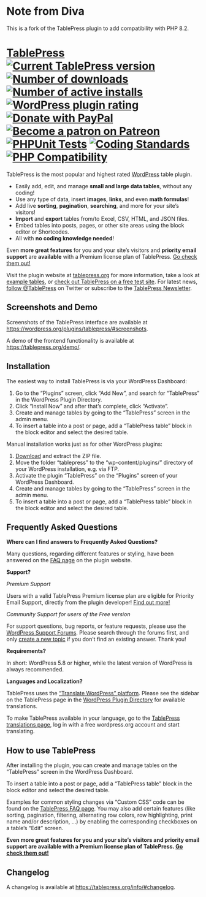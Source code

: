 # Note from Diva

This is a fork of the TablePress plugin to add compatibility with PHP 8.2.

# [TablePress](https://tablepress.org/) [![Current TablePress version](https://img.shields.io/wordpress/plugin/v/tablepress.svg)](https://wordpress.org/plugins/tablepress/) [![Number of downloads](https://img.shields.io/wordpress/plugin/dt/tablepress.svg)](https://wordpress.org/plugins/tablepress/advanced/) [![Number of active installs](https://img.shields.io/wordpress/plugin/installs/tablepress.svg)](https://wordpress.org/plugins/tablepress/advanced/) [![WordPress plugin rating](https://img.shields.io/wordpress/plugin/r/tablepress.svg)](https://wordpress.org/plugins/tablepress/#reviews) [![Donate with PayPal](https://img.shields.io/badge/PayPal-Donate-yellow.svg)](https://www.paypal.me/TobiasBg) [![Become a patron on Patreon](https://img.shields.io/badge/patreon-Sponsor-ff5441)](https://www.patreon.com/TobiasBg) [![PHPUnit Tests](https://github.com/TablePress/TablePress/actions/workflows/phpunit-tests.yml/badge.svg)](https://github.com/TablePress/TablePress/actions/workflows/phpunit-tests.yml) [![Coding Standards](https://github.com/TablePress/TablePress/actions/workflows/coding-standards.yml/badge.svg)](https://github.com/TablePress/TablePress/actions/workflows/coding-standards.yml) [![PHP Compatibility](https://github.com/TablePress/TablePress/actions/workflows/php-compatibility.yml/badge.svg)](https://github.com/TablePress/TablePress/actions/workflows/php-compatibility.yml)

TablePress is the most popular and highest rated [WordPress](https://wordpress.org/) table plugin.

* Easily add, edit, and manage **small and large data tables**, without any coding!
* Use any type of data, insert **images**, **links**, and even **math formulas**!
* Add live **sorting**, **pagination**, **searching**, and more for your site’s visitors!
* **Import** and **export** tables from/to Excel, CSV, HTML, and JSON files.
* Embed tables into posts, pages, or other site areas using the block editor or Shortcodes.
* All with **no coding knowledge needed**!

Even **more great features** for you and your site’s visitors and **priority email support** are **available** with a Premium license plan of TablePress. [Go check them out!](https://tablepress.org/premium/)

Visit the plugin website at [tablepress.org](https://tablepress.org/) for more information, take a look at [example tables](https://tablepress.org/demo/), or [check out TablePress on a free test site](https://tablepress.org/demo/#try). For latest news, [follow @TablePress](https://twitter.com/TablePress) on Twitter or subscribe to the [TablePress Newsletter](https://tablepress.org/#newsletter).

## Screenshots and Demo

Screenshots of the TablePress interface are available at https://wordpress.org/plugins/tablepress/#screenshots.

A demo of the frontend functionality is available at https://tablepress.org/demo/.

## Installation

The easiest way to install TablePress is via your WordPress Dashboard:

1. Go to the “Plugins” screen, click “Add New”, and search for “TablePress” in the WordPress Plugin Directory.
1. Click “Install Now” and after that’s complete, click “Activate”.
1. Create and manage tables by going to the “TablePress” screen in the admin menu.
1. To insert a table into a post or page, add a “TablePress table” block in the block editor and select the desired table.

Manual installation works just as for other WordPress plugins:

1. [Download](https://downloads.wordpress.org/plugin/tablepress.latest-stable.zip) and extract the ZIP file.
1. Move the folder “tablepress” to the “wp-content/plugins/” directory of your WordPress installation, e.g. via FTP.
1. Activate the plugin “TablePress” on the “Plugins” screen of your WordPress Dashboard.
1. Create and manage tables by going to the “TablePress” screen in the admin menu.
1. To insert a table into a post or page, add a “TablePress table” block in the block editor and select the desired table.

## Frequently Asked Questions

**Where can I find answers to Frequently Asked Questions?**

Many questions, regarding different features or styling, have been answered on the [FAQ page](https://tablepress.org/faq/) on the plugin website.

**Support?**

*Premium Support*

Users with a valid TablePress Premium license plan are eligible for Priority Email Support, directly from the plugin developer! [Find out more!](https://tablepress.org/premium/)

*Community Support for users of the Free version*

For support questions, bug reports, or feature requests, please use the [WordPress Support Forums](https://wordpress.org/support/plugin/tablepress/). Please search through the forums first, and only [create a new topic](https://wordpress.org/support/plugin/tablepress/#new-post) if you don’t find an existing answer. Thank you!

**Requirements?**

In short: WordPress 5.8 or higher, while the latest version of WordPress is always recommended.

**Languages and Localization?**

TablePress uses the [“Translate WordPress” platform](https://translate.wordpress.org/). Please see the sidebar on the TablePress page in the [WordPress Plugin Directory](https://wordpress.org/plugins/tablepress/) for available translations.

To make TablePress available in your language, go to the [TablePress translations page](https://translate.wordpress.org/projects/wp-plugins/tablepress/), log in with a free wordpress.org account and start translating.

## How to use TablePress

After installing the plugin, you can create and manage tables on the “TablePress” screen in the WordPress Dashboard.

To insert a table into a post or page, add a “TablePress table” block in the block editor and select the desired table.

Examples for common styling changes via “Custom CSS” code can be found on the [TablePress FAQ page](https://tablepress.org/faq/).
You may also add certain features (like sorting, pagination, filtering, alternating row colors, row highlighting, print name and/or description, ...) by enabling the corresponding checkboxes on a table’s “Edit” screen.

**Even more great features for you and your site’s visitors and priority email support are available with a Premium license plan of TablePress. [Go check them out!](https://tablepress.org/premium/)**

## Changelog

A changelog is available at https://tablepress.org/info/#changelog.
